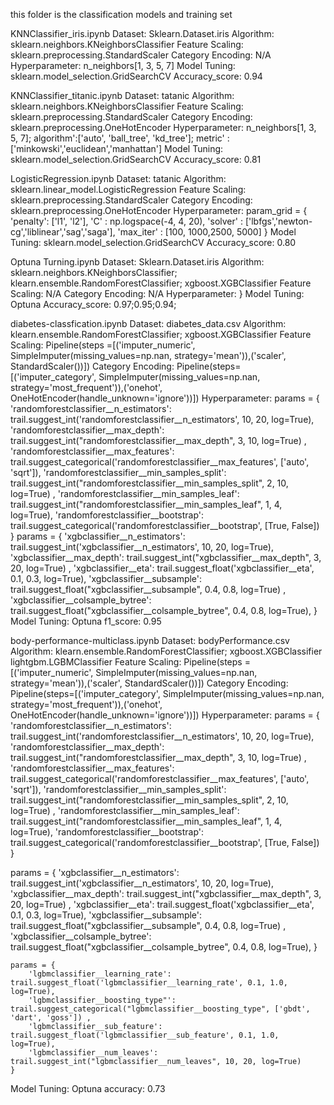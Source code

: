 this folder is the classification models and training set

KNNClassifier_iris.ipynb
Dataset:  Sklearn.Dataset.iris
Algorithm: sklearn.neighbors.KNeighborsClassifier
Feature Scaling: sklearn.preprocessing.StandardScaler
Category Encoding: N/A
Hyperparameter: n_neighbors[1, 3, 5, 7]
Model Tuning: sklearn.model_selection.GridSearchCV
Accuracy_score: 0.94

KNNClassifier_titanic.ipynb
Dataset: tatanic
Algorithm: sklearn.neighbors.KNeighborsClassifier
Feature Scaling: sklearn.preprocessing.StandardScaler
Category Encoding: sklearn.preprocessing.OneHotEncoder
Hyperparameter: n_neighbors[1, 3, 5, 7]; algorithm':['auto', 'ball_tree', 'kd_tree']; metric' : ['minkowski','euclidean','manhattan']
Model Tuning: sklearn.model_selection.GridSearchCV
Accuracy_score: 0.81

LogisticRegression.ipynb
Dataset: tatanic
Algorithm: sklearn.linear_model.LogisticRegression
Feature Scaling: sklearn.preprocessing.StandardScaler
Category Encoding: sklearn.preprocessing.OneHotEncoder
Hyperparameter: param_grid = { 
    'penalty': ['l1', 'l2'],
    'C' : np.logspace(-4, 4, 20),
    'solver' : ['lbfgs','newton-cg','liblinear','sag','saga'],
    'max_iter' : [100, 1000,2500, 5000]
}
Model Tuning: sklearn.model_selection.GridSearchCV
Accuracy_score: 0.80

Optuna Turning.ipynb
Dataset:  Sklearn.Dataset.iris
Algorithm: sklearn.neighbors.KNeighborsClassifier;
klearn.ensemble.RandomForestClassifier;
xgboost.XGBClassifier
Feature Scaling: N/A
Category Encoding: N/A
Hyperparameter: 
}
Model Tuning: Optuna
Accuracy_score: 0.97;0.95;0.94;

diabetes-classfication.ipynb
Dataset:  diabetes_data.csv
Algorithm: 
klearn.ensemble.RandomForestClassifier;
xgboost.XGBClassifier
Feature Scaling: Pipeline(steps =[('imputer_numeric', SimpleImputer(missing_values=np.nan, strategy='mean')),('scaler', StandardScaler())])
Category Encoding: Pipeline(steps=[('imputer_category', SimpleImputer(missing_values=np.nan, strategy='most_frequent')),('onehot', OneHotEncoder(handle_unknown='ignore'))])
Hyperparameter: 
params = {
        'randomforestclassifier__n_estimators': trail.suggest_int('randomforestclassifier__n_estimators', 10, 20, log=True),
        'randomforestclassifier__max_depth': trail.suggest_int("randomforestclassifier__max_depth", 3, 10, log=True) ,
      'randomforestclassifier__max_features': trail.suggest_categorical('randomforestclassifier__max_features', ['auto', 'sqrt']),
        'randomforestclassifier__min_samples_split': trail.suggest_int("randomforestclassifier__min_samples_split", 2, 10, log=True) ,
        'randomforestclassifier__min_samples_leaf': trail.suggest_int("randomforestclassifier__min_samples_leaf", 1, 4, log=True),
        'randomforestclassifier__bootstrap': trail.suggest_categorical('randomforestclassifier__bootstrap', [True, False])    }
 params = {
        'xgbclassifier__n_estimators': trail.suggest_int('xgbclassifier__n_estimators', 10, 20, log=True),
        'xgbclassifier__max_depth': trail.suggest_int("xgbclassifier__max_depth", 3, 20, log=True) ,
        'xgbclassifier__eta': trail.suggest_float('xgbclassifier__eta', 0.1, 0.3, log=True),
        'xgbclassifier__subsample': trail.suggest_float("xgbclassifier__subsample", 0.4, 0.8, log=True) ,
        'xgbclassifier__colsample_bytree': trail.suggest_float("xgbclassifier__colsample_bytree", 0.4, 0.8, log=True),
    }
Model Tuning: Optuna
f1_score: 0.95

body-performance-multiclass.ipynb
Dataset:  bodyPerformance.csv
Algorithm: 
klearn.ensemble.RandomForestClassifier;
xgboost.XGBClassifier
lightgbm.LGBMClassifier
Feature Scaling: Pipeline(steps =[('imputer_numeric', SimpleImputer(missing_values=np.nan, strategy='mean')),('scaler', StandardScaler())])
Category Encoding: Pipeline(steps=[('imputer_category', SimpleImputer(missing_values=np.nan, strategy='most_frequent')),('onehot', OneHotEncoder(handle_unknown='ignore'))])
Hyperparameter: 
params = {
       'randomforestclassifier__n_estimators': trail.suggest_int('randomforestclassifier__n_estimators', 10, 20, log=True),
       'randomforestclassifier__max_depth': trail.suggest_int("randomforestclassifier__max_depth", 3, 10, log=True) ,
    'randomforestclassifier__max_features': trail.suggest_categorical('randomforestclassifier__max_features', ['auto', 'sqrt']),
       'randomforestclassifier__min_samples_split': trail.suggest_int("randomforestclassifier__min_samples_split", 2, 10, log=True) ,
       'randomforestclassifier__min_samples_leaf': trail.suggest_int("randomforestclassifier__min_samples_leaf", 1, 4, log=True),
      'randomforestclassifier__bootstrap': trail.suggest_categorical('randomforestclassifier__bootstrap', [True, False])
   }
    
   params = {
        'xgbclassifier__n_estimators': trail.suggest_int('xgbclassifier__n_estimators', 10, 20, log=True),
       'xgbclassifier__max_depth': trail.suggest_int("xgbclassifier__max_depth", 3, 20, log=True) ,
       'xgbclassifier__eta': trail.suggest_float('xgbclassifier__eta', 0.1, 0.3, log=True),
       'xgbclassifier__subsample': trail.suggest_float("xgbclassifier__subsample", 0.4, 0.8, log=True) ,
       'xgbclassifier__colsample_bytree': trail.suggest_float("xgbclassifier__colsample_bytree", 0.4, 0.8, log=True),
     }

    params = {
        'lgbmclassifier__learning_rate': trail.suggest_float('lgbmclassifier__learning_rate', 0.1, 1.0, log=True),
        'lgbmclassifier__boosting_type"': trail.suggest_categorical("lgbmclassifier__boosting_type", ['gbdt', 'dart', 'goss']) ,
        'lgbmclassifier__sub_feature': trail.suggest_float('lgbmclassifier__sub_feature', 0.1, 1.0, log=True),
        'lgbmclassifier__num_leaves': trail.suggest_int("lgbmclassifier__num_leaves", 10, 20, log=True)
    }
Model Tuning: Optuna
accuracy: 0.73